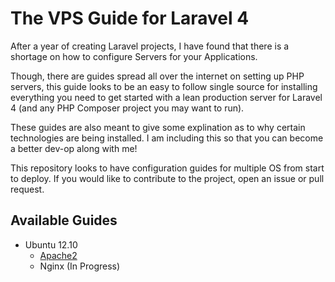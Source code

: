 # The VPS Guide for Laravel 4

After a year of creating Laravel projects, I have found that there is a shortage on how to configure Servers for your Applications.

Though, there are guides spread all over the internet on setting up PHP servers, this guide looks to be an easy to follow single source for installing everything you need to get started with a lean production server for Laravel 4 (and any PHP Composer project you may want to run).

These guides are also meant to give some explination as to why certain technologies are being installed. I am including this so that you can become a better dev-op along with me!

This repository looks to have configuration guides for multiple OS from start to deploy. If you would like to contribute to the project, open an issue or pull request.

## Available Guides

-	Ubuntu 12.10
	- [Apache2](ubuntu/apache.md)
	- Nginx (In Progress)
